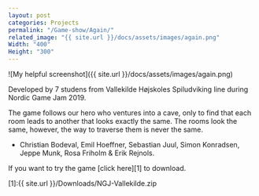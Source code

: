 ```yaml
---
layout: post
categories: Projects
permalink: "/Game-show/Again/"
related_image: "{{ site.url }}/docs/assets/images/again.png"
Width: "400"
Height: "300"
---
```

![My helpful screenshot]({{ site.url }}/docs/assets/images/again.png)

Developed by 7 studens from Vallekilde Højskoles Spiludviking line during Nordic Game Jam 2019.

The game follows our hero who ventures into a cave, only to find that each room leads to another that looks exactly the same.
The rooms look the same, however, the way to traverse them is never the same.

- Christian Bodeval, Emil Hoeffner, Sebastian Juul, Simon Konradsen, Jeppe Munk, Rosa Friholm & Erik Rejnols.

If you want to try the game [click here][1] to download.

[1]:{{ site.url }}/Downloads/NGJ-Vallekilde.zip